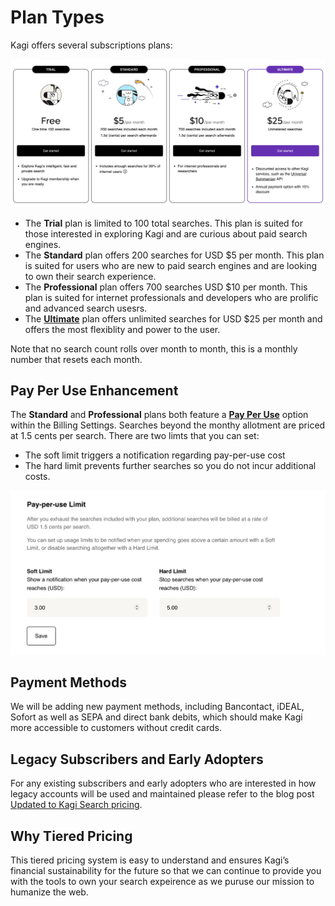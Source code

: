 # Plan Types

Kagi offers several subscriptions plans:

![New Plans](media/new_plans.png)

* The **Trial** plan is limited to 100 total searches. This plan is suited for those interested in exploring Kagi and are curious about paid search engines.  
* The **Standard** plan offers 200 searches for USD $5 per month. This plan is suited for users who are new to paid search engines and are looking to own their search experience. 
* The **Professional** plan offers 700 searches USD $10 per month. This plan is suited for internet professionals and developers who are prolific and advanced search usesrs. 
* The [**Ultimate**](./ultimate-plan.md) plan offers unlimited searches for USD $25 per month and offers the most flexiblity and power to the user. 

<!--- 
In addition to the individual plans we also offer multi-user plans:

![Group Plans](media/group_plans.png)

* The **Duo** plan offers 1,000 searchs at USD $14 per month making it ideal for couples.
* The **Family Plan** offers 1,500 searches at USD $20 per month and features kid focused features and protections making it ideal for entire families to enjoy Kagi. -->


Note that no search count rolls over month to month, this is a monthly number that resets each month. 

## Pay Per Use Enhancement 
The **Standard** and **Professional** plans both feature a [**Pay Per Use**](https://kagi.com/settings?p=billing) option within the Billing Settings. Searches beyond the monthy allotment are priced at 1.5 cents per search. There are two limts that you can set:
* The soft limit triggers a notification regarding pay-per-use cost
* The hard limit prevents further searches so you do not incur additional costs. 

![Pay Per Use](media/pay_per_use.png)

## Payment Methods
We will be adding new payment methods, including Bancontact, iDEAL, Sofort as well as SEPA and direct bank debits, which should make Kagi more accessible to customers without credit cards.

## Legacy Subscribers and Early Adopters 
For any existing subscribers and early adopters who are interested in how legacy accounts will be used and maintained please refer to the blog post [Updated to Kagi Search pricing](https://blog.kagi.com/update-kagi-search-pricing).

## Why Tiered Pricing
This tiered pricing system is easy to understand and ensures Kagi’s financial sustainability for the future so that we can continue to provide you with the tools to own your search expeirence as we puruse our mission to humanize the web. 
